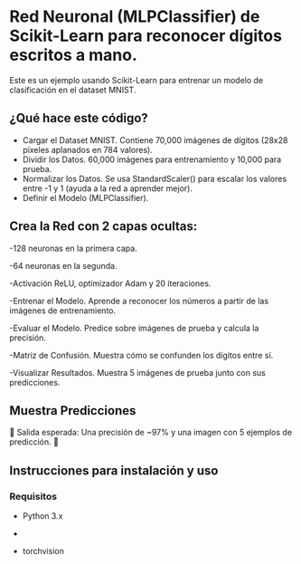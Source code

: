 # Red Neuronal (MLPClassifier) de Scikit-Learn para reconocer dígitos escritos a mano.

 Este es un ejemplo usando Scikit-Learn para entrenar un modelo de clasificación en el dataset MNIST.

## ¿Qué hace este código?
- Cargar el Dataset MNIST. Contiene 70,000 imágenes de dígitos (28x28 píxeles aplanados en 784 valores). 
- Dividir los Datos. 60,000 imágenes para entrenamiento y 10,000 para prueba.
- Normalizar los Datos. Se usa StandardScaler() para escalar los valores entre -1 y 1 (ayuda a la red a aprender mejor).
- Definir el Modelo (MLPClassifier).

## Crea la Red con 2 capas ocultas:
-128 neuronas en la primera capa.

-64 neuronas en la segunda.

-Activación ReLU, optimizador Adam y 20 iteraciones.

-Entrenar el Modelo. Aprende a reconocer los números a partir de las imágenes de entrenamiento.

-Evaluar el Modelo. Predice sobre imágenes de prueba y calcula la precisión.

-Matriz de Confusión. Muestra cómo se confunden los dígitos entre sí.

-Visualizar Resultados. Muestra 5 imágenes de prueba junto con sus predicciones.

    

## Muestra Predicciones
📌 Salida esperada: Una precisión de ~97% y una imagen con 5 ejemplos de predicción. 🚀

## Instrucciones para instalación y uso

### Requisitos
- Python 3.x
  
- 
  
- torchvision
